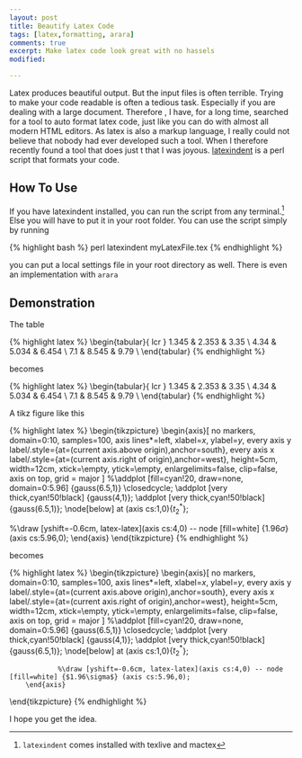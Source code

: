 ```yaml
---
layout: post
title: Beautify Latex Code
tags: [latex,formatting, arara]
comments: true
excerpt: Make latex code look great with no hassels
modified: 

---
```


Latex produces beautiful output. But the input files is often terrible. Trying to make your code readable is often a tedious task. Especially if you are dealing with a large document. 
Therefore , I have, for a long time, searched for a tool to auto format latex code, just like you can do with almost all modern HTML editors. As latex is also a markup language, I really could not believe that nobody had ever developed such a tool. When I therefore recently found a tool that does just t that I was joyous. [latexindent](https://www.google.dk/url?sa=t&rct=j&q=&esrc=s&source=web&cd=1&cad=rja&uact=8&ved=0CCMQFjAA&url=https%3A%2F%2Fwww.ctan.org%2Fpkg%2Flatexindent%3Flang%3Den&ei=iT1KVfXpHYuOsgG4v4HoBg&usg=AFQjCNF0jodhOL533SOueq4RGWo7PpxikQ&sig2=6mQcDSVmK5D7aOLJSM55lQ&bvm=bv.92291466,d.bGg) is a perl script that formats your code. 

## How To Use

If you have latexindent installed, you can run the script from any terminal.[^1] Else you will have to put it in your root folder. You can use the script simply by running 

{% highlight bash %}
perl latexindent myLatexFile.tex
{% endhighlight %}

you can put a local settings file in your root directory as well. There is even an implementation with `arara`

## Demonstration

The table

{% highlight latex %}
\begin{tabular}{ lcr }
    1.345 & 2.353 & 3.35 \\
4.34 &   5.034 &   6.454 \\
  7.1 & 8.545 &  9.79 \\
\end{tabular}
{% endhighlight %}

becomes

{% highlight latex %}
\begin{tabular}{ lcr }
        1.345 & 2.353 & 3.35  \\
        4.34  & 5.034 & 6.454 \\
        7.1   & 8.545 & 9.79  \\
\end{tabular} 
{% endhighlight %}

A tikz figure like this

{% highlight latex %}
\begin{tikzpicture}
\begin{axis}[
no markers, domain=0:10, samples=100,
axis lines*=left, xlabel=$x$, ylabel=$y$,
every axis y label/.style={at=(current axis.above origin),anchor=south},
every axis x label/.style={at=(current axis.right of origin),anchor=west},
height=5cm, width=12cm,
xtick=\empty, ytick=\empty,
enlargelimits=false, clip=false, axis on top,
grid = major
]
%\addplot [fill=cyan!20, draw=none, domain=0:5.96] {gauss(6.5,1)} \closedcycle;
\addplot [very thick,cyan!50!black] {gauss(4,1)};
\addplot [very thick,cyan!50!black] {gauss(6.5,1)};
\node[below] at (axis cs:1,0){$t^*_2$};

%\draw [yshift=-0.6cm, latex-latex](axis cs:4,0) -- node [fill=white] {$1.96\sigma$} (axis cs:5.96,0);
\end{axis}
\end{tikzpicture}
{% endhighlight %}

becomes

{% highlight latex %}
 \begin{tikzpicture}
        \begin{axis}[
                        no markers, domain=0:10, samples=100,
                        axis lines*=left, xlabel=$x$, ylabel=$y$,
                        every axis y label/.style={at=(current axis.above origin),anchor=south},
                        every axis x label/.style={at=(current axis.right of origin),anchor=west},
                        height=5cm, width=12cm,
                        xtick=\empty, ytick=\empty,
                        enlargelimits=false, clip=false, axis on top,
                        grid = major
                ]
                %\addplot [fill=cyan!20, draw=none, domain=0:5.96] {gauss(6.5,1)} \closedcycle;
                \addplot [very thick,cyan!50!black] {gauss(4,1)};
                \addplot [very thick,cyan!50!black] {gauss(6.5,1)};
                \node[below] at (axis cs:1,0){$t^*_2$};
 
                %\draw [yshift=-0.6cm, latex-latex](axis cs:4,0) -- node [fill=white] {$1.96\sigma$} (axis cs:5.96,0);
        \end{axis}
\end{tikzpicture}
{% endhighlight %} 

I hope you get the idea.

[^1]: `latexindent` comes installed with texlive and mactex
